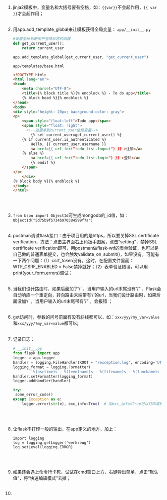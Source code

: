 1. jinja2模板中，变量名和大括号要有空格，如：`{{var}}`不会起作用，`{{ var }}`才会起作用；<br><br> 

2. 用app.add_template_global来让模板获得全局变量：
   `app/__init__.py`

   ```python
   #设置全局判断用户登陆状态的函数
   def get_current_user():
       return current_user
   
   app.add_template_global(get_current_user, "get_current_user")
   ```

   `app/templates/base.html`

   ```html
   <!DOCTYPE html>
   <html lang="en">
   <head>
       <meta charset="UTF-8">
       <title>{% block title %}{% endblock %} - To do app</title>
       {% block head %}{% endblock %}
   </head>
   <body>
   <div style="height: 20px; background-color: gray">
   <p>
       <span style="float:left">Todo app</span>
       <span style="float: right">
         <!--这里拿到current_user全局变量-->
           {% set current_user=get_current_user() %}
       {% if current_user.is_authenticated %}
           Hello, {{ current_user.username }}
           <a href={{ url_for("todo_list.logout") }} >注销</a>
       {% else %}
           <a href={{ url_for("todo_list.login") }} >登陆</a>
           {% endif %}
       </span>
   </p>
       </div>
   {% block body %}{% endblock %}
   </body>
   </html>
   ```

   <br><br> 

3. `from bson import ObjectId`可生成mongodb的_id值，如：`ObjectId("5d75b9f5734b070384599f7a")`<br><br> 

4. postman调试flask接口：由于项目用的是https，所以要关掉SSL certificate verification，方法：点击主界面右上角扳手图案，点击“setting”，禁掉SSL certificate verification即可，用postman做flask-wtf的表单验证，也可以是自己做的普通表单提交，也会触发validate_on_submit()，如果没有，可能有一下两个问题：（1）csrf_token没有，这时，在配置文件里面：WTF_CSRF_ENABLED = False禁掉就好；（2）表单验证错误，可以用print(your_form.errors)调试；<br><br>

5. 当我们设计路由时，如果后面加了‘/’ ，当用户输入的url末尾没有”/“ ，Flask会自动响应一个重定向，转向路由末端带有‘/’的url，当我们设计路由时，如果后面没加‘/’ ，当用户输入的url末尾带有”/“ ，会报错 ；<br><br> 

6. get访问时，参数的问号前面有没有斜线都可以，如：`xxx/yyy?my_var=value` 和`xxx/yyy/?my_var=value`都可以;<br><br> 

7. 记录日志：

   ```python
   # __init__.py
   from flask import app
   logger = app.logger
   handler = logging.FileHandler(ROOT + "/exception.log", encoding='UTF-8')
   logging_format = logging.Formatter(
           '%(asctime)s - %(levelname)s - %(filename)s - %(funcName)s - %(lineno)s - %(message)s')
   handler.setFormatter(logging_format)
   logger.addHandler(handler)
   
   try:
   	some_error_code()
   except Exception as e:
       logger.error(str(e), exc_info=True)  # 加exc_info=True可以打印堆栈信息
   ```

   <br><br>

8. 让flask不打印一般的输出，在app定义的地方，加上：

   ```
   import logging
   log = logging.getLogger('werkzeug')
   log.setLevel(logging.ERROR)
   ```

   <br><br>
   
9. 如果还会遇上命令行卡死，试试在cmd窗口上方，右键弹出菜单，点击“默认值”，将“快速编辑模式”去掉；<br><br>

10. 
